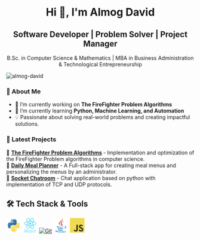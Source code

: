 <h1 align="center">Hi 👋, I'm Almog David</h1>
<h2 align="center">Software Developer | Problem Solver | Project Manager</h2>
<p align="center">B.Sc. in Computer Science & Mathematics | MBA in Business Administration & Technological Entrepreneurship</h3>

<p align="left"> <img src="https://komarev.com/ghpvc/?username=almog-david&label=Profile%20views&color=0e75b6&style=flat" alt="almog-david" /> </p>

### 🚀 About Me
- 🔭 I’m currently working on **The FireFighter Problem Algorithms**  
- 🌱 I’m currently learning **Python, Machine Learning, and Automation**  
- 💡 Passionate about solving real-world problems and creating impactful solutions.  

### 📌 Latest Projects
🔹 **[The FireFighter Problem Algorithms](#https://github.com/The-Firefighters)** - Implementation and optimization of the FireFighter Problem algorithms in computer science.   
🔹 **[Daily Meal Planner](#https://github.com/Almog-David/Daily_Meal_Planner)** - A Full-stack app for creating meal menus and personalizing the menus by an administrator.  
🔹 **[Socket Chatroom](#https://github.com/Almog-David/Socket_Chatroom)** - Chat application based on python with implementation of TCP and UDP protocols. 

## 🛠️ Tech Stack & Tools
<p align="left">
  <a href="https://www.python.org" target="_blank" rel="noreferrer"><img src="https://raw.githubusercontent.com/devicons/devicon/master/icons/python/python-original.svg" alt="Python" width="40" height="40"/></a>
  <a href="https://reactjs.org/" target="_blank" rel="noreferrer"><img src="https://raw.githubusercontent.com/devicons/devicon/master/icons/react/react-original-wordmark.svg" alt="React" width="40" height="40"/></a>
  <a href="https://git-scm.com/" target="_blank" rel="noreferrer"><img src="https://www.vectorlogo.zone/logos/git-scm/git-scm-icon.svg" alt="Git" width="40" height="40"/></a>
  <a href="https://www.java.com" target="_blank" rel="noreferrer"><img src="https://raw.githubusercontent.com/devicons/devicon/master/icons/java/java-original.svg" alt="Java" width="40" height="40"/></a>
  <a href="https://developer.mozilla.org/en-US/docs/Web/JavaScript" target="_blank" rel="noreferrer"><img src="https://raw.githubusercontent.com/devicons/devicon/master/icons/javascript/javascript-original.svg" alt="JavaScript" width="40" height="40"/></a>
</p>
